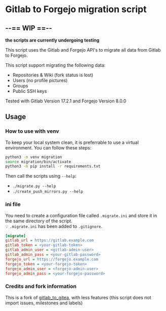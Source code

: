 # Gitlab to Forgejo migration script

## --== WIP ==--

**the scripts are currently undergoing testing**

This script uses the Gitlab and Forgejo API's to migrate all data from Gitlab to Forgejo.

This script support migrating the following data:

* Repositories & Wiki (fork status is lost)
* Users (no profile pictures)
* Groups
* Public SSH keys

Tested with Gitlab Version 17.2.1 and Forgejo Version 8.0.0

## Usage

### How to use with venv

To keep your local system clean, it is preferrable to use a virtual environment.
You can follow these steps:

```bash
python3 -m venv migration
source migration/bin/activate
python3 -m pip install -r requirements.txt
```

Then call the scripts using `--help`:

* `./migrate.py --help`
* `./create_push_mirrors.py --help`

### ini file

You need to create a configuration file called `.migrate.ini` and store it in the same directory of the script.  
:bulb: `.migrate.ini` has been added to `.gitignore`.

```ini
[migrate]
gitlab_url = https://gitlab.example.com
gitlab_token = <your-gitlab-token>
gitlab_admin_user = <gitlab-admin-user>
gitlab_admin_pass = <your-gitlab-password>
forgejo_url = https://forgejo.example.com
forgejo_token = <your-forgejo-token>
forgejo_admin_user = <forgejo-admin-user>
forgejo_admin_pass = <your-forgejo-password>
```

### Credits and fork information

This is a fork of [gitlab_to_gitea](https://git.autonomic.zone/kawaiipunk/gitlab-to-gitea.git), with less features (this script does not import issues, milestones and labels)
